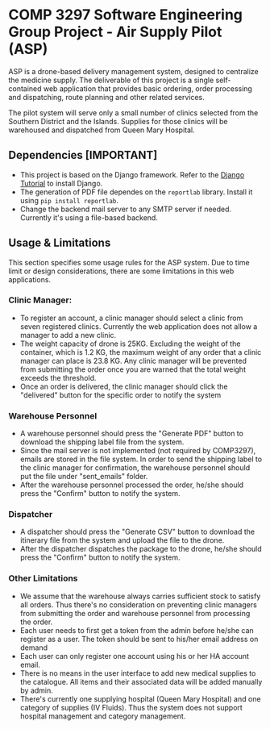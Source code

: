 # COMP 3297 Software Engineering Group Project - Air Supply Pilot (ASP)

ASP is a drone-based delivery management system, designed to centralize the medicine supply. The deliverable of this project is a single self-contained web application that provides basic ordering, order processing and dispatching, route planning and other related services.

The pilot system will serve only a small number of clinics selected from the Southern District and the Islands. Supplies for those clinics will be warehoused and dispatched from Queen Mary Hospital.

## Dependencies [IMPORTANT]

- This project is based on the Django framework. Refer to the [Django Tutorial](https://www.djangoproject.com/) to install Django.
- The generation of PDF file dependes on the `reportlab` library. Install it using `pip install reportlab`.
- Change the backend mail server to any SMTP server if needed. Currently it's using a file-based backend.

## Usage & Limitations

This section specifies some usage rules for the ASP system. Due to time limit or design considerations, there are some limitations in this web applications.

### Clinic Manager:

- To register an account, a clinic manager should select a clinic from seven registered clinics. Currently the web application does not allow a manager to add a new clinic.
- The weight capacity of drone is 25KG. Excluding the weight of the container, which is 1.2 KG, the maximum weight of any order that a clinic manager can place is 23.8 KG. Any clinic manager will be prevented from submitting the order once you are warned that the total weight exceeds the threshold.
- Once an order is delivered, the clinic manager should click the "delivered" button for the specific order to notify the system

### Warehouse Personnel

- A warehouse personnel should press the "Generate PDF" button to download the shipping label file from the system.
- Since the mail server is not implemented (not required by COMP3297), emails are stored in the file system. In order to send the shipping label to the clinic manager for confirmation, the warehouse personnel should put the file under "sent_emails" folder.
- After the warehouse personnel processed the order, he/she should press the "Confirm" button to notify the system.

### Dispatcher

- A dispatcher should press the "Generate CSV" button to download the itinerary file from the system and upload the file to the drone.
- After the dispatcher dispatches the package to the drone, he/she should press the "Confirm" button to notify the system.

### Other Limitations

- We assume that the warehouse always carries sufficient stock to satisfy all orders. Thus there's no consideration on preventing clinic managers from submitting the order and warehouse personnel from processing the order.
- Each user needs to first get a token from the admin before he/she can register as a user. The token should be sent to his/her email address on demand
- Each user can only register one account using his or her HA account email.
- There is no means in the user interface to add new medical supplies to the catalogue. All items and their associated data will be added manually by admin.
- There's currently one supplying hospital (Queen Mary Hospital) and one category of supplies (IV Fluids). Thus the system does not support hospital management and category management.
